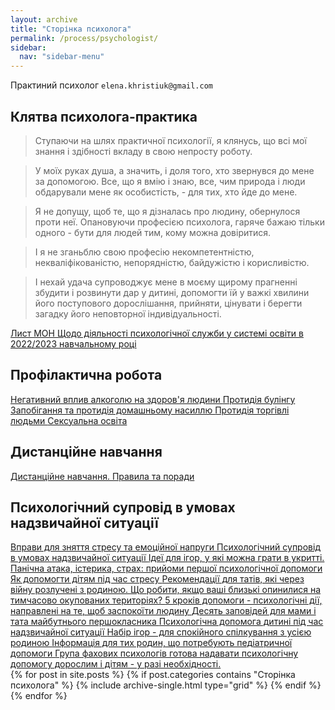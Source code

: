 ```yaml
---
layout: archive
title: "Сторінка психолога"
permalink: /process/psychologist/
sidebar:
  nav: "sidebar-menu"
---
```


Практиний психолог
`elena.khristiuk@gmail.com`

## Клятва психолога-практика
> Ступаючи на шлях практичної психології, я клянусь, що всі мої знання і здібності вкладу в свою непросту роботу.

> У моїх руках душа, а значить, і доля того, хто звернувся до мене за допомогою. Все, що я вмію і знаю, все, чим природа і люди обдарували мене як особистість, - для тих, хто йде до мене.

> Я не допущу, щоб те, що я дізналась про людину, обернулося проти неї. Опановуючи професією психолога, гаряче бажаю тільки одного - бути для людей тим, кому можна довіритися.

> І я не зганьблю свою професію некомпетентністю, некваліфікованістю, непорядністю, байдужістю і корисливістю.

> І нехай удача супроводжує мене в моєму щирому прагненні збудити і розвинути дар у дитині, допомогти їй у важкі хвилини його поступового дорослішання, прийняти, цінувати і берегти загадку його неповторної індивідуальності.

<a href="/process/psychologist/mon">
Лист МОН Щодо діяльності психологічної служби у системі освіти в 2022/2023 навчальному році
</a>

## Профілактична робота

<a href="/process/psychologist/alcohol">
Негативний вплив алкоголю на здоров'я людини
</a>

<a href="/bullying">
Протидія булінгу
</a>

<a href="/preventive_work">
Запобігання та протидія домашньому насиллю
</a>

<a href="/process/psychologist/human-trafficking-counteracting">
Протидія торгівлі людьми
</a>

<a href="/process/psychologist/sexual-education">
Сексуальна освіта
</a>

## Дистанційне навчання

<a href="/process/psychologist/remote">
Дистанційне навчання. Правила та поради
</a>

## Психологічний супровід в умовах надзвичайної ситуації

<a href="/process/psychologist/exercises">
Вправи для зняття стресу та емоційної напруги
</a>

<a href="/process/psychologist/guide">
Психологічний супровід в умовах надзвичайної ситуації
</a>

<a href="/process/psychologist/undercover-games">
Ідеї ​​для ігор, у які можна грати в укритті.
</a>

<a href="/process/psychologist/stress-help">
Панічна атака, істерика, страх: прийоми першої психологічної допомоги
</a>

<a href="/process/psychologist/child-stress-help">
Як допомогти дітям під час стресу
</a>

<a href="/process/psychologist/father-guides">
Рекомендації для татів, які через війну розлучені з родиною.
</a>

<a href="/process/psychologist/occupied-teritorries">
Що робити, якщо ваші близькі опинилися на тимчасово окупованих територіях?
</a>

<a href="/process/psychologist/5-steps">
5 кроків допомоги - психологічні дії, направлені на те, щоб заспокоїти людину
</a>

<a href="/process/psychologist/10-commandments">
Десять заповідей для мами і тата майбутнього першокласника
</a>

<a href="/process/psychologist/child-help">
Психологічна допомога дитині під час надзвичайної ситуації
</a>

<a href="/process/psychologist/games">
Набір ігор - для спокійного спілкування з усією родиною
</a>

<a href="/process/psychologist/info">
Інформація для тих родин, що потребують педіатричної допомоги
</a>

<a href="/process/psychologist/help">
Група фахових психологів готова надавати психологічну допомогу дорослим і дітям - у разі необхідності.
</a>


<div class="grid__wrapper">
  {% for post in site.posts %}
    {% if post.categories contains "Сторінка психолога" %}
      {% include archive-single.html type="grid" %}
    {% endif %}
  {% endfor %}
</div>

